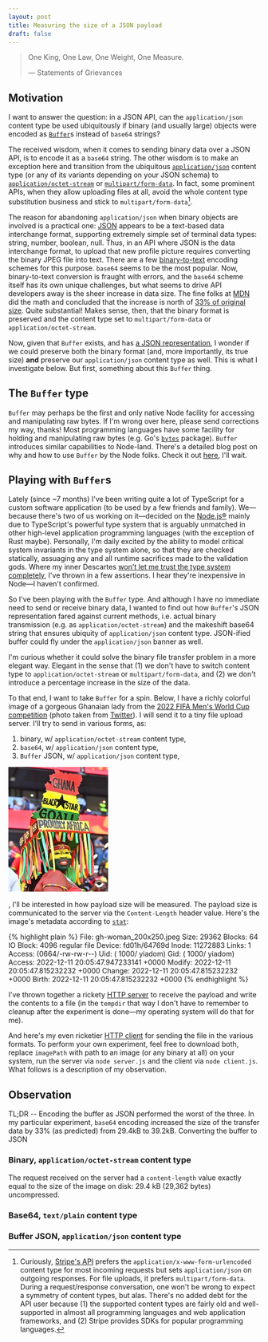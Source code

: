 ```yaml
---
layout: post
title: Measuring the size of a JSON payload
draft: false
---
```


> One King, One Law, One Weight, One Measure.
>
> &mdash; Statements of Grievances

## Motivation

I want to answer the question: in a JSON API, can the `application/json` content
type be used ubiquitously if binary (and usually large) objects were encoded as
[`Buffer`][buf]s instead of `base64` strings?

The received wisdom, when it comes to sending binary data over a JSON API, is to
encode it as a `base64` string. The other wisdom is to make an exception here and
transition from the ubiquitous [`application/json`][aj] content type (or any of its
variants depending on your JSON schema) to [`application/octet-stream`][aos] or
[`multipart/form-data`][mfd]. In fact, some prominent APIs, when they allow
uploading files at all, avoid the whole content type substitution business and
stick to `multipart/form-data`[^curious-stripe].

The reason for abandoning `application/json` when binary objects are involved is
a practical one: [JSON][] appears to be a text-based data interchange format,
supporting extremely simple set of terminal data types: string, number, boolean,
null.  Thus, in an API where JSON is the data interchange format, to upload that
new profile picture requires converting the binary JPEG file into text. There
are a few [binary-to-text][] encoding schemes for this purpose. `base64` seems
to be the most popular. Now, binary-to-text conversion is fraught with errors,
and the `base64` scheme itself has its own unique challenges, but what seems to
drive API developers away is the sheer increase in data size. The fine folks at
[MDN][] did the math and concluded that the increase is north of [33% of
original size][b33]. Quite substantial! Makes sense, then, that the binary
format is preserved and the content type set to `multipart/form-data` or
`application/octet-stream`.

Now, given that `Buffer` exists, and has [a JSON representation][buftoj], I
wonder if we could preserve both the binary format (and, more importantly, its
true size) **and** preserve our `application/json` content type as well. This is
what I investigate below. But first, something about this `Buffer` thing.

## The `Buffer` type

`Buffer` may perhaps be the first and only native Node facility for accessing
and manipulating raw bytes. If I'm wrong over here, please send corrections my
way, thanks! Most programming languages have some facility for holding and
manipulating raw bytes (e.g. Go's [`bytes`][gobytes] package). `Buffer`
introduces similar capabilities to Node-land. There's a detailed blog post on
why and how to use `Buffer` by the Node folks. Check it out [here][whybuf], I'll
wait.

## Playing with `Buffer`s

Lately (since ~7 months) I've been writing quite a lot of TypeScript for a
custom software application (to be used by a few friends and family).
We&mdash;because there's two of us working on it&mdash;decided on the
[Node.js&reg;][node] mainly due to TypeScript's powerful type system that is
arguably unmatched in other high-level application programming languages (with
the exception of Rust maybe).  Personally, I'm daily excited by the ability to
model critical system invariants in the type system alone, so that they are
checked statically, assuaging any and all runtime sacrifices made to the
validation gods. Where my inner Descartes [won't let me trust the type system
completely][cot], I've thrown in a few assertions. I hear they're inexpensive in
Node&mdash;I haven't confirmed.

So I've been playing with the `Buffer` type. And although I have no immediate
need to send or receive binary data, I wanted to find out how `Buffer`'s JSON
representation fared against current methods, i.e. actual binary transmission (e.g. as
`application/octet-stream`) and the makeshift base64 string that ensures
ubiquity of `application/json` content type. JSON-ified buffer could fly under
the `application/json` banner as well.

I'm curious whether it could solve the binary file transfer problem in a
more elegant way. Elegant in the sense that (1) we don't have to switch content
type to `application/octet-stream` or `multipart/form-data`, and (2) we don't
introduce a percentage increase in the size of the data.

To that end, I want to take `Buffer` for a spin. Below, I have a richly colorful
image of a gorgeous Ghanaian lady from the [2022 FIFA Men's World Cup
competition][wc2022] (photo taken from [Twitter](https://twitter.com)). I will
send it to a tiny file upload server. I'll try to send in various forms, as:

  1.  binary, w/ `application/octet-stream` content type,
  2.  `base64`, w/ `application/json` content type,
  3.  `Buffer` JSON, w/ `application/json` content type,

![Beautifully painted Ghanaian woman at FIFA World Cup 2022](/assets/gh-woman_200x250.jpeg)

, I'll be interested in how payload size will be measured. The payload
size is communicated to the server via the `Content-Length` header value. Here's
the image's metadata according to [`stat`][stat]:

{% highlight plain %}
File: gh-woman_200x250.jpeg
Size: 29362             Blocks: 64         IO Block: 4096   regular file
Device: fd01h/64769d    Inode: 11272883    Links: 1
Access: (0664/-rw-rw-r--)  Uid: ( 1000/  yiadom)   Gid: ( 1000/  yiadom)
Access: 2022-12-11 20:05:47.947233141 +0000
Modify: 2022-12-11 20:05:47.815232232 +0000
Change: 2022-12-11 20:05:47.815232232 +0000
 Birth: 2022-12-11 20:05:47.815232232 +0000
{% endhighlight %}

I've thrown together a rickety [HTTP server][httpserver] to receive the payload
and write the contents to a file (in the `tempdir` that way I don't have to
remember to cleanup after the experiment is done&mdash;my operating system will
do that for me).

And here's my even ricketier [HTTP client][httpclient] for sending the file in
the various formats. To perform your own experiment, feel free to download both,
replace `imagePath` with path to an image (or any binary at all) on your system,
run the server via `node server.js` and the client via `node client.js`. What
follows is a description of my observation.

## Observation
TL;DR -- Encoding the buffer as JSON performed the worst of the three. In my
particular experiment, `base64` encoding increased the size of the transfer data
by 33% (as predicted) from 29.4kB to 39.2kB. Converting the buffer to JSON

### Binary, `application/octet-stream` content type
The request received on the server had a `content-length` value exactly equal to
the size of the image on disk: 29.4 kB (29,362 bytes) uncompressed.

### Base64, `text/plain` content type
### Buffer JSON, `application/json` content type

[^curious-stripe]: Curiously, [Stripe's API][sa] prefers the `application/x-www-form-urlencoded` content type for most incoming requests but sets `application/json` on outgoing responses. For file uploads, it prefers `multipart/form-data`. During a request/response conversation, one won't be wrong to expect a symmetry of content types, but alas. There's no added debt for the API user because (1) the supported content types are fairly old and well-supported in almost all programming languages and web application frameworks, and (2) Stripe provides SDKs for popular programming languages.

[aj]: https://www.rfc-editor.org/rfc/rfc4627
[mfd]: https://www.rfc-editor.org/rfc/rfc2388
[aos]: https://www.rfc-editor.org/rfc/rfc2046
[sa]: https://stripe.com/docs/api
[buf]: https://nodejs.org/api/buffer.html
[binary-to-text]: https://en.wikipedia.org/wiki/Binary-to-text_encoding
[JSON]: https://www.json.org/json-en.html
[MDN]: https://developer.mozilla.org/en-US/docs/Glossary/Base64#encoded_size_increase
[b33]: https://developer.mozilla.org/en-US/docs/Glossary/Base64#encoded_size_increase
[uint8]: https://developer.mozilla.org/en-US/docs/Web/JavaScript/Reference/Global_Objects/Uint8Array
[gobytes]: https://pkg.go.dev/bytes
[whybuf]: https://nodejs.org/en/knowledge/advanced/buffers/how-to-use-buffers/#why-buffers
[wc2022]: https://www.fifa.com/fifaplus/en/tournaments/mens/worldcup/qatar2022
[node]: https://nodejs.org/en/
[cot]: https://plato.stanford.edu/entries/descartes-epistemology/#PerfKnowBeinAwak
[buftoj]: https://nodejs.org/api/buffer.html#buftojson
[httpie]: https://httpie.io/
[stat]: https://man7.org/linux/man-pages/man2/lstat.2.html
[httpserver]: https://gist.github.com/yawboakye/a5cebad7889349971ceaa5c68c45f0a4
[httpclient]: https://gist.github.com/yawboakye/a5dd7e04f0589a89da576ffd7a4ce960
